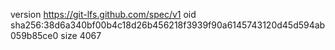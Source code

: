 version https://git-lfs.github.com/spec/v1
oid sha256:38d6a340bf00b4c18d26b456218f3939f90a6145743120d45d594ab059b85ce0
size 4067
